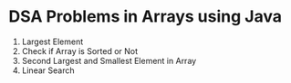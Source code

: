 # DSA Problems in Arrays using Java
1. Largest Element
2. Check if Array is Sorted or Not
3. Second Largest and Smallest Element in Array
4. Linear Search 
